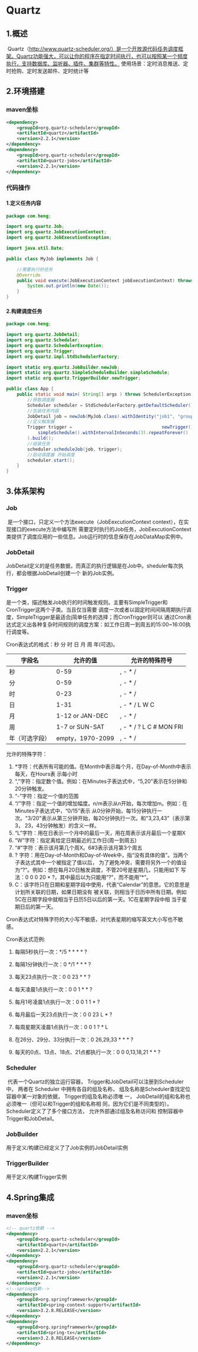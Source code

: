 # Quartz

## 1.概述

​	Quartz（http://www.quartz-scheduler.org/）是一个开放源代码任务调度框架。Quartz功能强大，可以让你的程序在指定时间执行，也可以按照某一个频度执行，支持数据库、监听器、插件、集群等特性。
使用场景：定时消息推送、定时抢购、定时发送邮件、定时统计等

## 2.环境搭建

### maven坐标

```xml
<dependency>
	<groupId>org.quartz-scheduler</groupId>
	<artifactId>quartz</artifactId>
	<version>2.2.1</version>
</dependency>
<dependency>
	<groupId>org.quartz-scheduler</groupId>
	<artifactId>quartz-jobs</artifactId>
	<version>2.2.1</version>
</dependency>
```

### 代码操作

#### 1.定义任务内容

```java
package com.heng;

import org.quartz.Job;
import org.quartz.JobExecutionContext;
import org.quartz.JobExecutionException;

import java.util.Date;

public class MyJob implements Job {

    //需要执行的任务
    @Override
    public void execute(JobExecutionContext jobExecutionContext) throws JobExecutionException {
        System.out.println(new Date());
    }
}

```

#### 2.构建调度任务

```java
package com.heng;

import org.quartz.JobDetail;
import org.quartz.Scheduler;
import org.quartz.SchedulerException;
import org.quartz.Trigger;
import org.quartz.impl.StdSchedulerFactory;

import static org.quartz.JobBuilder.newJob;
import static org.quartz.SimpleScheduleBuilder.simpleSchedule;
import static org.quartz.TriggerBuilder.newTrigger;

public class App {
    public static void main( String[] args ) throws SchedulerException {
        //获取调度器
        Scheduler scheduler = StdSchedulerFactory.getDefaultScheduler();
        //包装任务内容
        JobDetail job = newJob(MyJob.class).withIdentity("job1", "group1").build();
        //定义触发器
        Trigger trigger = 						           newTrigger().withIdentity("TRIGGER1","GROUP1").startNow().withSchedule(
            simpleSchedule().withIntervalInSeconds(3).repeatForever()
        ).build();
        //组装任务
        scheduler.scheduleJob(job, trigger);
        //启动调度器 开始调度
        scheduler.start();
    }
}

```

## 3.体系架构

### Job

​	是一个接口，只定义一个方法execute（JobEexcutionContext context），在实现接口的execute方法中编写所
需要定时执行的Job任务，JobEexcutionContext 类提供了调度应用的一些信息。Job运行时的信息保存在JobDataMap实例中。

### JobDetail

​	JobDetail定义的是任务数据，而真正的执行逻辑是在Job中。sheduler每次执行，都会根据JobDetail创建一个
新的Job实例。

### Trigger

​	是一个类，描述触发Job执行的时间触发规则。主要有SimpleTrigger和CronTrigger这两个子类。当且仅当需要
调度一次或者以固定时间间隔周期执行调度，SimpleTrigger是最适合j简单任务的选择；而CronTrigger则可以
通过Cron表达式定义出各种复杂时间规则的调度方案：如工作日周一到周五的15:00~16:00执行调度等。

Cron表达式的格式：秒 分 时 日 月 周 年(可选)。

| 字段名         | 允许的值         | 允许的特殊符号          |
| -------------- | ---------------- | ----------------------- |
| 秒             | 0-59             | , - * /                 |
| 分             | 0-59             | , - * /                 |
| 时             | 0-23             | , - * /                 |
| 日             | 1-31             | , - * / L W C           |
| 月             | 1-12 or JAN-DEC  | , - * /                 |
| 周             | 1-7 or SUN-SAT   | , - * / ? L C # MON FRI |
| 年（可选字段） | empty，1970-2099 | , - * /                 |

允许的特殊字符：

1. *字符：代表所有可能的值。在Month中表示每个月，在Day-of-Month中表示每天，在Hours表
  示每小时
2. “,”字符：指定数个值。例如：在Minutes子表达式中，“5,20”表示在5分钟和20分钟触发。
3. “-”字符：指定一个值的范围
4. “/”字符：指定一个值的增加幅度。n/m表示从n开始，每次增加m。例如：在Minutes子表达式中，“0/15”表示
  从0分钟开始，每15分钟执行一次。"3/20"表示从第三分钟开始，每20分钟执行一次。和"3,23,43"（表示第3，
  23，43分钟触发）的含义一样。
5. “L”字符：用在日表示一个月中的最后一天，用在周表示该月最后一个星期X
6. “W”字符：指定离给定日期最近的工作日(周一到周五)
7. “#”字符：表示该月第几个周X。6#3表示该月第3个周五
8. ? 字符：用在Day-of-Month和Day-of-Week中，指“没有具体的值”。当两个子表达式其中一个被指定了值以后，
  为了避免冲突，需要将另外一个的值设为“?”。例如：想在每月20日触发调度，不管20号是星期几，只能用如下
  写法：0 0 0 20 * ?，其中最后以为只能用“?”，而不能用“*”。
9. C：该字符只在日期和星期字段中使用，代表“Calendar”的意思。它的意思是计划所关联的日期，如果日期没有
  被关联，则相当于日历中所有日期。例如5C在日期字段中就相当于日历5日以后的第一天。1C在星期字段中相
  当于星期日后的第一天。

Cron表达式对特殊字符的大小写不敏感，对代表星期的缩写英文大小写也不敏感。

Cron表达式范例:

1. 每隔5秒执行一次：*/5 * * * * ?
2. 每隔1分钟执行一次：0 */1 * * * ?
3. 每天23点执行一次：0 0 23 * * ?
4. 每天凌晨1点执行一次：0 0 1 * * ?

5. 每月1号凌晨1点执行一次：0 0 1 1 * ?
6. 每月最后一天23点执行一次：0 0 23 L * ?
7. 每周星期天凌晨1点执行一次：0 0 1 ? * L
8. 在26分、29分、33分执行一次：0 26,29,33 * * * ?
9. 每天的0点、13点、18点、21点都执行一次：0 0 0,13,18,21 * * ?

### Scheduler

​	代表一个Quartz的独立运行容器， Trigger和JobDetail可以注册到Scheduler中， 两者在 Scheduler
中拥有各自的组及名称， 组及名称是Scheduler查找定位容器中某一对象的依据， Trigger的组及名称必须唯
一， JobDetail的组和名称也必须唯一（但可以和Trigger的组和名称相 同，因为它们是不同类型的）。
Scheduler定义了了多个接口方法， 允许外部通过组及名称访问和 控制容器中Trigger和JobDetail。

### JobBuilder

用于定义/构建已经定义了了Job实例的JobDetail实例

### TriggerBuilder

用于定义/构建Trigger实例

## 4.Spring集成

### maven坐标

```xml
<!-- quartz依赖 -->
<dependency>
	<groupId>org.quartz-scheduler</groupId>
	<artifactId>quartz</artifactId>
	<version>2.2.1</version>
</dependency>
<dependency>
	<groupId>org.quartz-scheduler</groupId>
	<artifactId>quartz-jobs</artifactId>
	<version>2.2.1</version>
</dependency>
<!--spring依赖-->
<dependency>
	<groupId>org.springframework</groupId>
	<artifactId>spring-context-support</artifactId>
	<version>3.2.8.RELEASE</version>
</dependency>
<dependency>
	<groupId>org.springframework</groupId>
	<artifactId>spring-tx</artifactId>
	<version>3.2.8.RELEASE</version>
</dependency>
```

